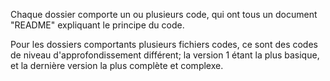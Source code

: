 Chaque dossier comporte un ou plusieurs code, qui ont tous un document "README" expliquant le principe du code. 

Pour les dossiers comportants plusieurs fichiers codes, ce sont des codes de niveau d'approfondissement différent; la version 1 étant la plus basique, et la dernière version la plus complète et complexe.
